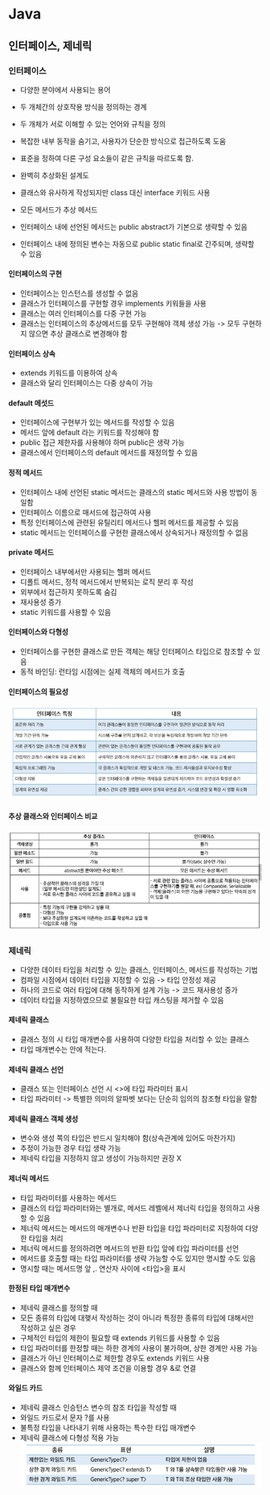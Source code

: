 # Java
## 인터페이스, 제네릭

### 인터페이스
- 다양한 분야에서 사용되는 용어
- 두 개체간의 상호작용 방식을 정의하는 경계

- 두 개체가 서로 이해할 수 있는 언어와 규칙을 정의
- 복잡한 내부 동작을 숨기고, 사용자가 단순한 방식으로 접근하도록 도움
- 표준을 정하여 다른 구성 요소들이 같은 규칙을 따르도록 함.

- 완벽히 추상화된 설계도
- 클래스와 유사하게 작성되지만 class 대신 interface 키워드 사용
- 모든 메서드가 추상 메서드
- 인터페이스 내에 선언된 메서드는 public abstract가 기본으로 생략할 수 있음
- 인터페이스 내에 정의된 변수는 자동으로 public static final로 간주되며, 생략할 수 있음

#### 인터페이스의 구현
- 인터페이스는 인스턴스를 생성할 수 없음
- 클래스가 인터페이스를 구현할 경우 implements 키워들을 사용
- 클래스는 여러 인터페이스를 다중 구현 가능
- 클래스는 인터페이스의 추상메서드를 모두 구현해야 객체 생성 가능 -> 모두 구현하지 않으면 추상 클래스로 변경해야 함

#### 인터페이스 상속
- extends 키워드를 이용하여 상속
- 클래스와 달리 인터페이스는 다중 상속이 가능

#### default 메섯드
- 인터페이스에 구현부가 있는 메서드를 작성할 수 있음
- 메서드 앞에 default 라는 키워드를 작성해야 함
- public 접근 제한자를 사용해야 하며 public은 생략 가능
- 클래스에서 인터페이스의 default 메서드를 재정의할 수 있음

#### 정적 메서드
- 인터페이스 내에 선언된 static 메서드는 클래스의 static 메서드와 사용 방법이 동일함
- 인터페이스 이름으로 매서드에 접근하여 사용
- 특정 인터페이스에 관련된 유틸리티 메서드나 헬퍼 메서드를 제공할 수 있음
- static 메서드는 인터페이스를 구현한 클래스에서 상속되거나 재정의할 수 없음

#### private 메서드
- 인터페이스 내부에서만 사용되는 헬퍼 메서드
- 디폴트 메서드, 정적 메서드에서 반복되는 로직 분리 후 작성
- 외부에서 접근하지 못하도록 숨김
- 재사용성 증가
- static 키워드를 사용할 수 있음

#### 인터페이스와 다형성
- 인터페이스를 구현한 클래스로 만든 객체는 해당 인터페이스 타입으로 참조할 수 있음
- 동적 바인딩: 런타임 시점에는 실제 객체의 메서드가 호출

#### 인터페이스의 필요성
![인터페이스의 필요성](image-4.png)

#### 추상 클래스와 인터페이스 비교
![추상클래스, 인터페이스](image-6.png)

### 제네릭
- 다양한 데이터 타입을 처리할 수 있는 클래스, 인터페이스, 메서드를 작성하는 기법
- 컴파일 시점에서 데이터 타입을 지정할 수 있음 -> 타입 안정성 제공
- 하나의 코드로 여러 타입에 대해 동작하게 설계 가능 -> 코드 재사용성 증가
- 데이터 타입을 지정하였으므로 불필요한 타입 캐스팅을 제거할 수 있음

#### 제네릭 클래스
- 클래스 정의 시 타입 매개변수를 사용하여 다양한 타입을 처리할 수 있는 클래스
- 타입 매개변수는 <T> 안에 적는다.

#### 제네릭 클래스 선언
- 클래스 또는 인터페이스 선언 시 <>에 타입 파라미터 표시
- 타입 파라미터 -> 특별한 의미의 알파벳 보다는 단순히 임의의 참조형 타입을 말함

#### 제네릭 클래스 객체 생성
- 변수와 생성 쪽의 타입은 반드시 일치해야 함(상속관계에 있어도 마찬가지)
- 추정이 가능한 경우 타입 생략 가능
- 제네릭 타입을 지정하지 않고 생성이 가능하지만 권장 X

#### 제너릭 메서드
- 타입 파라미터를 사용하는 메서드
- 클래스의 타입 파라미터와는 별개로, 메서드 레벨에서 제너릭 타입을 정의하고 사용할 수 있음
- 제너릭 메서드는 메서드의 매개변수나 반환 타입을 타입 파라미터로 지정하여 다양한 타입을 처리
- 제너릭 메서드를 정의하려면 메서드의 반환 타입 앞에 타입 파라미터를 선언
- 메서드를 호출할 때는 타입 파라미터를 생략 가능할 수도 있지만 명시할 수도 있음
- 명시할 때는 메서드명 앞 ,. 연산자 사이에 <타입>을 표시

#### 한정된 타입 매개변수
- 제네릭 클래스를 정의할 때
- 모든 종류의 타입에 대햊서 작성하는 것이 아니라 특정한 종류의 타입에 대해서만 작성하고 싶은 경우
- 구체적인 타입의 제한이 필요할 때 extends 키워드를 사용할 수 있음
- 타입 파라미터를 한정할 때는 하한 경계의 사용이 불가하며, 상한 경계만 사용 가능
- 클래스가 아닌  인터페이스로 제한할 경우도 extends 키워드 사용
- 클래스와 함께 인터페이스 제약 조건을 이용할 경우 &로 연결

#### 와일드 카드
- 제네릭 클래스 인승턴스 변수의 참조 타입을 작성할 때
- 와일드 카드로서 문자 ?를 사용
- 불특정 타입을 나타내기 위해 사용하는 특수한 타입 매개변수
- 제네릭 클래스에 다형성 적용 가능
![와일드카드](image-5.png)